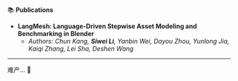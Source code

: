 📚 **Publications**

- **LangMesh: Language-Driven Stepwise Asset Modeling and Benchmarking in Blender**  
  - *Authors: Chun Kang, **Siwei Li**, Yanbin Wei, Dayou Zhou, Yunlong Jia, Kaiqi Zhang, Lei Sha, Deshen Wang*

---

难产... 🚀 
